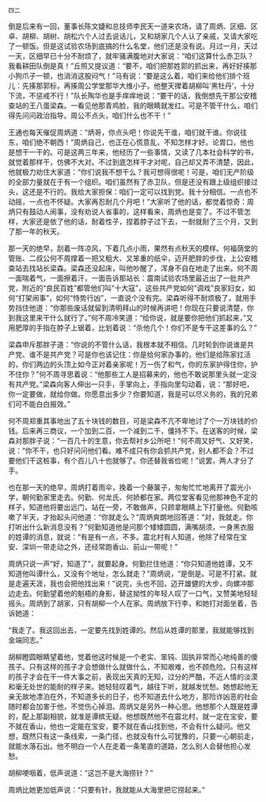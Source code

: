     四二 

   倒是后来有一回，董事长陈文婕和总技师李民天一道来农场，请了周炳、区细、区卓、胡柳、胡树、胡松六个人过去说话儿，又和胡家几个人认了亲戚，又请大家吃了一顿饭。但是这试验农场到底搞的什么名堂，他们还是没有说。月过一月，天过一天，区细早已十分不耐烦了，就牢骚满腹地对大家说：“咱们这算什么赤卫队？我看耕田队倒是真！”丘照又提议道：“要不，咱们把那姓郭的抓出来，再好好揍那小狗爪子一顿，也消消这股闷气！”马有说：“要是这么着，咱们来给他们排个班儿：先揍那郭标，再揍周公学堂那华大维小子。他整天撵着胡柳叫‘黑牡丹’，十分下流，不惩戒不行！”队长陶华也是手痒痒地说：“要干的话，我倒想先干那公安稽查站的王八蛋梁森。一看见他那青鸡脸，我的眼睛就发红。可是不管干什么，咱们得先问问政治指导。周公不点头，咱们什么也不干！”

   王通也每天催促周炳道：“炳哥，你点头吧！你说先干谁，咱们就干谁。你说往东，咱们绝不朝西！”周炳自己，也正在心慌意乱，不知怎样才好。论胃口，他也是想干一干的。可是这两三年来，他经历了一些事情，又读了几本社会科学的书，就觉着那样干，仿佛不大对。不过到底怎样干才对呢，自己却又弄不清楚，因此，他就极力劝住大家道：“你们说我不想干么？我可想得很呢！可是，咱们无产阶级的全部力量就在于有一个组织。咱们虽然有了赤卫队，但是还没有跟上级组织接过头，这还是不行的。我给大家担保：咱们一定可以找到党。我十分相信。一点也不动摇，一点也不怀疑。大家再忍耐几个月吧！”大家听了他的话，都觉着惊奇：周炳只有鼓动人闹事，没有劝说人省事的，这样看来，周炳也是变了。不过不管怎样，大家还是依了他的话，耐着性子，捏着脖子过下去，一耐就耐了三个月，又到了那一年的秋天。

   那一天的绝早，刮着一阵凉风，下着几点小雨，果然有点秋天的模样。何福荫堂的管账、二叔公何不周撑着一把又粗大、又笨重的纸伞，迈开肥胖的步伐，上公安稽查站去找站长梁森。梁森还没起床，叫他吵醒了，浑身不自在地走了出来。何不周一面喘着气，一面擦着汗，一面告诉那站长：震南试验农场里最近出了一批共产党，附近的“良民百姓”都管他们叫“十大寇”，这些共产党如何“调戏”良家妇女，如何“打架闹事”，如何“恃势行凶”，一直说个没有完。梁森听得不耐烦极了，就用手势挡住他道：“你那些废话就留到清明拜山的时候再讲吧！你现在只要说清楚，你到我这里来干什么就行了。”何不周冷笑道：“给你说，就是要你把他们抓起来，”又用肥厚的手指在脖子上锯着，比划着说：“杀他几个！你们不是专干这差事的么？”

   梁森申斥那胖子道：“你说的不管什么话，我根本就不相信。几时轮到你说谁是共产党、谁不是共产党？可是你也该记住：你是给何家办事的，他们是给陈家扛活的，你们两边的头顶上如今正对着亲家呢！万一伤了和气，你的东家护得住你，护不住你？”何不周寻思着说：“他那些工人是招募来的，他也不敢说那里头就一定没有共产党。”梁森向客人伸出一只手，手掌向上，手指向里勾动着，说：“那好吧，你一定要做，就给你做。你愿意出多少？你要知道，我是可以尽义务的，我的兄弟们可不能白白报效。”

   何不周郑重其事地出了五十块钱的数目，可是梁森不亢不卑地讨了个一万块钱的价钱。后来再三商议，一个加到二百，一个减到二千，僵持不下。在送客的时候，梁森对那胖子说：“一百几十的生意，你去帮衬乡公所吧！”何不周又好气、又好笑，说：“你不干，也只好问问他们看。难不成只有你会抓共产党，别人都不会？不过要他们干这桩事，有个百儿八十也就够了。你还替我省俭呢！”说罢，两人才分了手。

   也在那一天的绝早，周炳打着雨伞，挽着一个藤箧子，匆匆忙忙地离开了震光小学，朝何勤家里走去。何勤、何龙氏、何娇都在家。两位堂客看见他那神色不定的样子，知道他将要出远门，站在一旁，不敢做声，只顾拿眼睛上下打量他。何勤咳嗽了半天，才抬起头问他道：“你就走么？”周炳爽朗地回答道：“对，我就走。你打听出什么新消息没有？”何勤知道他是问那个矮矮圆圆，满嘴胡须，一身黑衣服的姓谭的消息，就说：“有是有一点，不多。震北村有人知道，他除了经常在宝安、深圳一带走动之外，还经常跑香山、前山一带呢！”

   周炳只说一声“好，知道了”，就要起身。何勤拦住他道：“你只知道他姓谭，又不知道他叫谭什么，又没有个地址，怎么就走？”周炳说，“是倒是。可是不打紧。就是走遍天涯，我也会把他找出来！”说完，头也不回，迈开雄健的大步，向螺冲那边走去。何勤望着他的魁梧的身影，替这拗性的年轻人叹了一口气，又赞美地轻轻摇头。周炳到了胡家，只有胡柳一个人在家。周炳放下行李，和她打对面坐着，告诉她道：

   “我走了。我这回出去，一定要先找到姓谭的。然后从姓谭的那里，我就能够找到金端同志。”

   胡柳瞪圆眼睛望着他，觉着他这时候是一个老实、笨钝、固执非常而心地纯善的傻孩子。只有这样的孩子才会想做什么就做什么，不知艰难，也不顾危险。只有这样的孩子才会在干一件大事之前，表现出天真的无知，过分的严酷，不近人情的淡漠和毫无处世的能耐的样子来。她轻轻叹着气，越往下听，就越发忧愁。她想起他无亲无故地漂泊在外，不知道多长的日子，也不知道去什么地方，那险诈凶恶的社会随时都会加害于他，不觉伤心掉泪。周炳又是另外一种心思。他想那个人既是姓谭的，配上那副相貌，就准是谭槟无疑。他想既然他不在震北村，就一定在宝安，要不就在香山，他也一定能在宝安，要不就在香山找到他，不会有什么疑问。他又想，既然只有这一条线索，一条门径，也就没有什么可犹豫的，只要一心朝前走，就能水落石出。他不明白一个人在走着一条笔直的道路，怎么别人会替他担心发愁。

   胡柳哽咽着，低声说道：“这岂不是大海捞针？”

   周炳比她更加低声说：“只要有针，我就能从大海里把它捞起来。”


